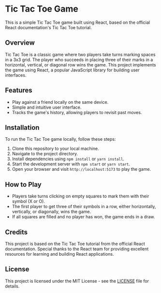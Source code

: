# Tic Tac Toe Game

This is a simple Tic Tac Toe game built using React, based on the official React documentation's Tic Tac Toe tutorial.

## Overview

Tic Tac Toe is a classic game where two players take turns marking spaces in a 3x3 grid. The player who succeeds in placing three of their marks in a horizontal, vertical, or diagonal row wins the game. This project implements the game using React, a popular JavaScript library for building user interfaces.

## Features

- Play against a friend locally on the same device.
- Simple and intuitive user interface.
- Tracks the game's history, allowing players to revisit past moves.

## Installation

To run the Tic Tac Toe game locally, follow these steps:

1. Clone this repository to your local machine.
2. Navigate to the project directory.
3. Install dependencies using `npm install` or `yarn install`.
4. Start the development server with `npm start` or `yarn start`.
5. Open your browser and visit `http://localhost:5173` to play the game.

## How to Play

- Players take turns clicking on empty squares to mark them with their symbol (X or O).
- The first player to get three of their symbols in a row, either horizontally, vertically, or diagonally, wins the game.
- If all squares are filled and no player has won, the game ends in a draw.

## Credits

This project is based on the Tic Tac Toe tutorial from the official React documentation. Special thanks to the React team for providing excellent resources for learning and building React applications.

## License

This project is licensed under the MIT License - see the [LICENSE](LICENSE) file for details.
